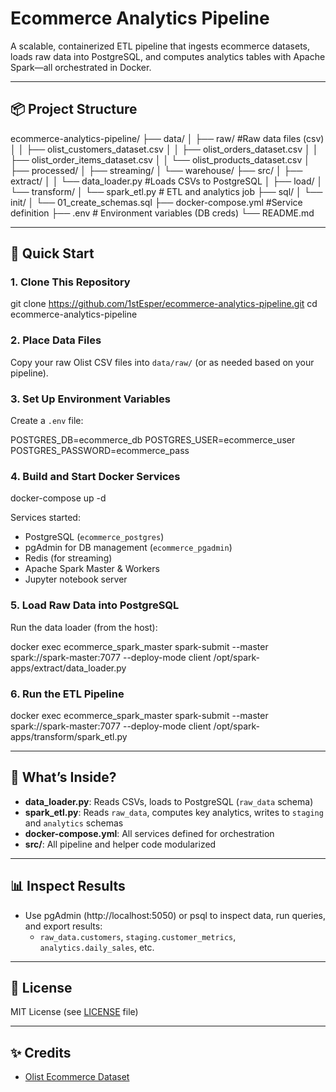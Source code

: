 # Ecommerce Analytics Pipeline

A scalable, containerized ETL pipeline that ingests ecommerce datasets, loads raw data into PostgreSQL, and computes analytics tables with Apache Spark—all orchestrated in Docker.

---

## 📦 Project Structure
ecommerce-analytics-pipeline/
├── data/ 
│   ├── raw/ #Raw data files (csv)
│   │   ├── olist_customers_dataset.csv
│   │   ├── olist_orders_dataset.csv
│   │   ├── olist_order_items_dataset.csv
│   │   └── olist_products_dataset.csv
│   ├── processed/
│   ├── streaming/
│   └── warehouse/
├── src/
│   ├── extract/
│   │   └── data_loader.py #Loads CSVs to PostgreSQL
│   ├── load/
│   └── transform/
│       └── spark_etl.py # ETL and analytics job
├── sql/
│   └── init/
│       └── 01_create_schemas.sql
├── docker-compose.yml #Service definition
├── .env # Environment variables (DB creds)
└── README.md


---

## 🚀 Quick Start

### 1. Clone This Repository

git clone https://github.com/1stEsper/ecommerce-analytics-pipeline.git
cd ecommerce-analytics-pipeline


### 2. Place Data Files

Copy your raw Olist CSV files into `data/raw/` (or as needed based on your pipeline).

### 3. Set Up Environment Variables

Create a `.env` file:

POSTGRES_DB=ecommerce_db
POSTGRES_USER=ecommerce_user
POSTGRES_PASSWORD=ecommerce_pass

### 4. Build and Start Docker Services

docker-compose up -d


Services started:
- PostgreSQL (`ecommerce_postgres`)
- pgAdmin for DB management (`ecommerce_pgadmin`)
- Redis (for streaming)
- Apache Spark Master & Workers
- Jupyter notebook server

### 5. Load Raw Data into PostgreSQL

Run the data loader (from the host):

docker exec ecommerce_spark_master spark-submit
--master spark://spark-master:7077
--deploy-mode client
/opt/spark-apps/extract/data_loader.py


### 6. Run the ETL Pipeline

docker exec ecommerce_spark_master spark-submit
--master spark://spark-master:7077
--deploy-mode client
/opt/spark-apps/transform/spark_etl.py


---

## 🧩 What’s Inside?

- **data_loader.py**: Reads CSVs, loads to PostgreSQL (`raw_data` schema)
- **spark_etl.py**: Reads `raw_data`, computes key analytics, writes to `staging` and `analytics` schemas
- **docker-compose.yml**: All services defined for orchestration
- **src/**: All pipeline and helper code modularized

---

## 📊 Inspect Results

- Use pgAdmin (http://localhost:5050) or psql to inspect data, run queries, and export results:
  - `raw_data.customers`, `staging.customer_metrics`, `analytics.daily_sales`, etc.

---

## 📝 License

MIT License (see [LICENSE](LICENSE) file)

---

## ✨ Credits

- [Olist Ecommerce Dataset](https://www.kaggle.com/datasets/olistbr/brazilian-ecommerce)
